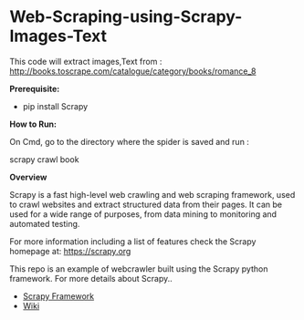 # Web-Scraping-using-Scrapy-Images-Text
This code will extract images,Text from : http://books.toscrape.com/catalogue/category/books/romance_8

**Prerequisite:**

* pip install Scrapy

**How to Run:**

 On Cmd, go to the directory where the spider is saved and  run :
 
 scrapy crawl book

**Overview**

Scrapy is a fast high-level web crawling and web scraping framework, used to crawl websites and extract structured data from their pages. It can be used for a wide range of purposes, from data mining to monitoring and automated testing.

For more information including a list of features check the Scrapy homepage at: https://scrapy.org

This repo is an example of webcrawler built using the Scrapy python framework.  For more details about Scrapy..

 - [Scrapy Framework](https://github.com/scrapy/scrapy/)
 - [Wiki](https://github.com/scrapy/scrapy/wiki)
 
 


